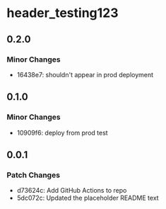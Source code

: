 # header_testing123

## 0.2.0

### Minor Changes

- 16438e7: shouldn't appear in prod deployment

## 0.1.0

### Minor Changes

- 10909f6: deploy from prod test

## 0.0.1

### Patch Changes

- d73624c: Add GitHub Actions to repo
- 5dc072c: Updated the placeholder README text
